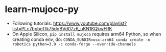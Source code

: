 # learn-mujoco-py

* Following tutorials: https://www.youtube.com/playlist?list=PLc7bpbeTIk75dgBVd07z6_uKN1KQkwFRK
* On Apple Silicon, `pip install mujoco` requires arm64 Python, so when creating conda env, do: `CONDA_SUBDIR=osx-arm64 conda create -n robotics python=3.9 -c conda-forge --override-channels`
